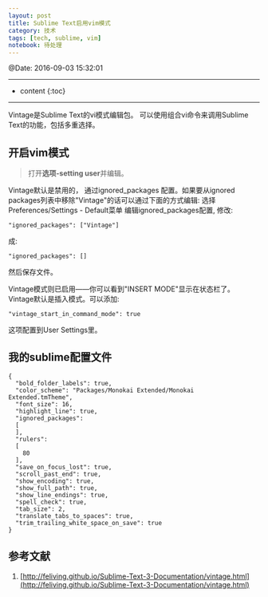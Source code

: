 ```yaml
---
layout: post
title: Sublime Text启用vim模式
category: 技术
tags: [tech, sublime, vim]
notebook: 待处理
---
```


@Date: 2016-09-03 15:32:01

--------

* content
{:toc}

---------

Vintage是Sublime Text的vi模式编辑包。 可以使用组合vi命令来调用Sublime Text的功能，包括多重选择。

## 开启vim模式

>打开**选项-setting user**并编辑。

Vintage默认是禁用的， 通过ignored_packages 配置。如果要从ignored packages列表中移除"Vintage"的话可以通过下面的方式编辑:
选择Preferences/Settings - Default菜单
编辑ignored_packages配置, 修改:

    "ignored_packages": ["Vintage"]

成:

    "ignored_packages": []

然后保存文件。

Vintage模式则已启用——你可以看到"INSERT MODE"显示在状态栏了。
Vintage默认是插入模式。可以添加:

    "vintage_start_in_command_mode": true

这项配置到User Settings里。

## 我的sublime配置文件

```
{
  "bold_folder_labels": true,
  "color_scheme": "Packages/Monokai Extended/Monokai Extended.tmTheme",
  "font_size": 16,
  "highlight_line": true,
  "ignored_packages":
  [
  ],
  "rulers":
  [
    80
  ],
  "save_on_focus_lost": true,
  "scroll_past_end": true,
  "show_encoding": true,
  "show_full_path": true,
  "show_line_endings": true,
  "spell_check": true,
  "tab_size": 2,
  "translate_tabs_to_spaces": true,
  "trim_trailing_white_space_on_save": true
}

```

## 参考文献
 1. [http://feliving.github.io/Sublime-Text-3-Documentation/vintage.html](http://feliving.github.io/Sublime-Text-3-Documentation/vintage.html)
